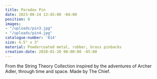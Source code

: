 ```yaml
---
title: Paradox Pin
date: 2023-08-24 13:45:00 -04:00
position: 8
images:
- "/uploads/pin3.jpg"
- "/uploads/pin4.jpg"
catalogue-number: '014'
size: 4.5" x 3"
material: Powdercoated metal, rubber, brass pinbacks
creation-date: 2020-01-20 00:00:00 -05:00
---
```


From the String Theory Collection inspired by the adventures of Archer Adler, through time and space. 
Made by The Chief.
